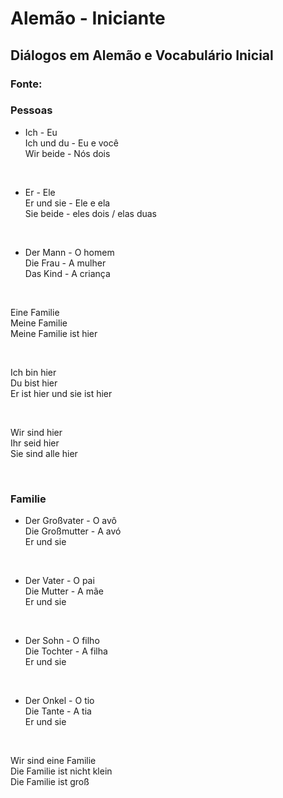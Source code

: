 # Alemão - Iniciante

## Diálogos em Alemão e Vocabulário Inicial

### Fonte:

### Pessoas

* Ich - Eu <br>
  Ich und du - Eu e você <br>
  Wir beide - Nós dois <br>

<br>

* Er - Ele <br>
  Er und sie - Ele e ela <br>
  Sie beide - eles dois / elas duas <br>

<br>

* Der Mann - O homem <br>
  Die Frau - A mulher <br> 
  Das Kind - A criança <br>

<br>

Eine Familie <br>
Meine Familie <br>
Meine Familie ist hier <br>

<br>

Ich bin hier <br>
Du bist hier <br>
Er ist hier und sie ist hier <br>

<br>

Wir sind hier <br>
Ihr seid hier <br>
Sie sind alle hier <br>

<br>

### Familie

* Der Großvater - O avô <br>
  Die Großmutter - A avó <br>
  Er und sie <br>
  
  <br>

* Der Vater - O pai <br>
  Die Mutter - A mãe <br>
  Er und sie <br>
  
  <br>

* Der Sohn - O filho <br>
  Die Tochter - A filha <br>
  Er und sie <br>
  
  <br>

* Der Onkel - O tio <br>
  Die Tante - A tia <br>
  Er und sie <br>
  
  <br>

Wir sind eine Familie <br>
Die Familie ist nicht klein <br>
Die Familie ist groß<br>

<br>
